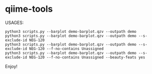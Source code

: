 # qiime-tools

USAGES:

```python3 scripts.py --barplot demo-barplot.qzv --outpath demo```
<br>
```python3 scripts.py --barplot demo-barplot.qzv --outpath demo --s-exclude-id NEG-120```
<br>
```python3 scripts.py --barplot demo-barplot.qzv --outpath demo --s-exclude-id NEG-120 --f-no-contains Unassigned```
<br>
```python3 scripts.py --barplot demo-barplot.qzv --outpath demo --s-exclude-id NEG-120 --f-no-contains Unassigned --beauty-feats yes```
<br>

Enjoy!
